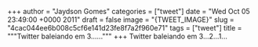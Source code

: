 
+++
author = "Jaydson Gomes"
categories = ["tweet"]
date = "Wed Oct 05 23:49:00 +0000 2011"
draft = false
image = "{TWEET_IMAGE}"
slug = "4cac044ee6b008c5cf6e141d23fe8f7a2f960e71"
tags = ["tweet"]
title = """Twitter baleiando em 3......"""
+++
Twitter baleiando em 3...2...1...
